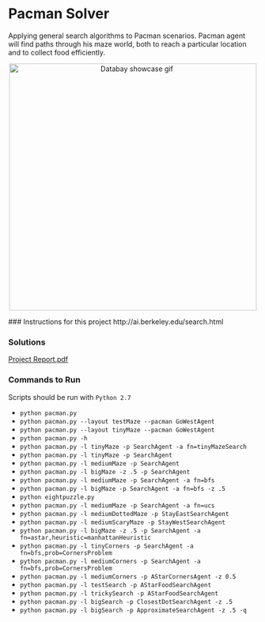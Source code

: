 # Pacman Solver 
Applying general search algorithms to Pacman scenarios. Pacman agent will find paths through his maze world, both to reach a particular location and to collect food efficiently.
<p align="center">
<img src="https://frpnet.net/wp-content/uploads/2016/10/pacman-gif.gif" alt="Databay showcase gif" title="Databay showcase gif" width="500"/>
</p>
### Instructions for this project
http://ai.berkeley.edu/search.html

### Solutions
[Project Report.pdf](https://github.com/hmtkvs/Search-Algorithms-in-AI---Pacman/blob/main/Project_Report.pdf)

### Commands to Run
Scripts should be run with `Python 2.7`
- `python pacman.py`
- `python pacman.py --layout testMaze --pacman GoWestAgent`
- `python pacman.py --layout tinyMaze --pacman GoWestAgent`
- `python pacman.py -h`
- `python pacman.py -l tinyMaze -p SearchAgent -a fn=tinyMazeSearch`
- `python pacman.py -l tinyMaze -p SearchAgent`
- `python pacman.py -l mediumMaze -p SearchAgent`
- `python pacman.py -l bigMaze -z .5 -p SearchAgent`
- `python pacman.py -l mediumMaze -p SearchAgent -a fn=bfs`
- `python pacman.py -l bigMaze -p SearchAgent -a fn=bfs -z .5`
- `python eightpuzzle.py`
- `python pacman.py -l mediumMaze -p SearchAgent -a fn=ucs`
- `python pacman.py -l mediumDottedMaze -p StayEastSearchAgent`
- `python pacman.py -l mediumScaryMaze -p StayWestSearchAgent`
- `python pacman.py -l bigMaze -z .5 -p SearchAgent -a fn=astar,heuristic=manhattanHeuristic` 
- `python pacman.py -l tinyCorners -p SearchAgent -a fn=bfs,prob=CornersProblem`
- `python pacman.py -l mediumCorners -p SearchAgent -a fn=bfs,prob=CornersProblem`
- `python pacman.py -l mediumCorners -p AStarCornersAgent -z 0.5`
- `python pacman.py -l testSearch -p AStarFoodSearchAgent`
- `python pacman.py -l trickySearch -p AStarFoodSearchAgent`
- `python pacman.py -l bigSearch -p ClosestDotSearchAgent -z .5`
- `python pacman.py -l bigSearch -p ApproximateSearchAgent -z .5 -q` 

